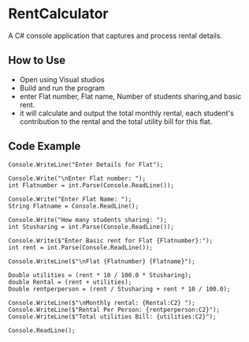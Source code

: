# RentCalculator
A C# console application that captures and process rental details.

## How to Use
- Open using Visual studios
- Build and run the program
- enter Flat number, Flat name, Number of students sharing,and basic rent.
- it will calculate and output the total monthly rental, each student's contribution to the rental and the total utility bill for this flat.

## Code Example
```Csharp
Console.WriteLine("Enter Details for Flat");

Console.Write("\nEnter Flat number: ");
int Flatnumber = int.Parse(Console.ReadLine());

Console.Write("Enter Flat Name: ");
String Flatname = Console.ReadLine();

Console.Write("How many students sharing: ");
int Stusharing = int.Parse(Console.ReadLine());

Console.Write($"Enter Basic rent for Flat {Flatnumber}:");
int rent = int.Parse(Console.ReadLine());

Console.WriteLine($"\nFlat {Flatnumber} {Flatname}");

Double utilities = (rent * 10 / 100.0 * Stusharing);
double Rental = (rent + utilities);
Double rentperperson = (rent / Stusharing + rent * 10 / 100.0);

Console.WriteLine($"\nMonthly rental: {Rental:C2} ");
Console.WriteLine($"Rental Per Person: {rentperperson:C2}");
Console.WriteLine($"Total utilities Bill: {utilities:C2}");

Console.ReadLine();
```

